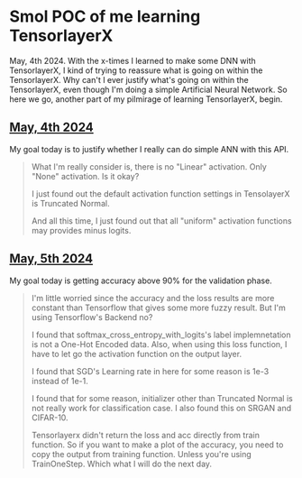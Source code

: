 # Smol POC of me learning TensorlayerX

May, 4th 2024.
With the x-times I learned to make some DNN with TensorlayerX, I kind of trying to reassure what is going on within the TensorlayerX. Why can't I ever justify what's going on within the TensorlayerX, even though I'm doing a simple Artificial Neural Network. So here we go, another part of my pilmirage of learning TensorlayerX, begin.

## [May, 4th 2024]()
My goal today is to justify whether I really can do simple ANN with this API.

> What I'm really consider is, there is no "Linear" activation. Only "None" activation. Is it okay?
> 
> I just found out the default activation function settings in TensolayerX is Truncated Normal.
>
> And all this time, I just found out that all "uniform" activation functions may provides minus logits.

## [May, 5th 2024]()
My goal today is getting accuracy above 90% for the validation phase.

> I'm little worried since the accuracy and the loss results are more constant than Tensorflow that gives some more fuzzy result. But I'm using Tensorflow's Backend no?
>
> I found that softmax_cross_entropy_with_logits's label implemnetation is not a One-Hot Encoded data. Also, when using this loss function, I have to let go the activation function on the output layer.
>
> I found that SGD's Learning rate in here for some reason is 1e-3 instead of 1e-1. 
>
> I found that for some reason, initializer other than Truncated Normal is not really work for classification case. I also found this on SRGAN and CIFAR-10.
>
> Tensorlayerx didn't return the loss and acc directly from train function. So if you want to make a plot of the accuracy, you need to copy the output from training function. Unless you're using TrainOneStep. Which what I will do the next day.